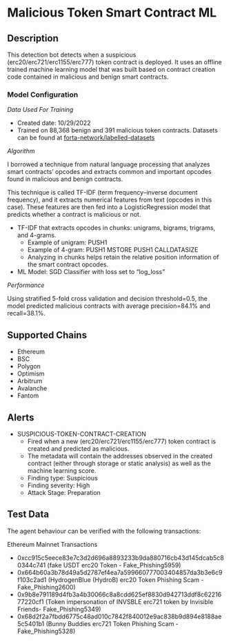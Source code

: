 # Malicious Token Smart Contract ML

## Description

This detection bot detects when a suspicious (erc20/erc721/erc1155/erc777) token contract is deployed. It uses an offline trained machine learning model that was built based on contract creation code contained in malicious and benign smart contracts.

### Model Configuration

*Data Used For Training*
- Created date: 10/29/2022
- Trained on 88,368 benign and 391 malicious token contracts. Datasets can be found at [forta-network/labelled-datasets](https://github.com/forta-network/labelled-datasets)

*Algorithm*

I borrowed a technique from natural language processing that analyzes smart contracts’ opcodes and extracts common and important opcodes found in malicious and benign contracts.

This technique is called TF-IDF (term frequency–inverse document frequency), and it extracts  numerical features from text (opcodes in this case). These features are then fed into a LogisticRegression model that predicts whether a contract is malicious or not.

* TF-IDF that extracts opcodes in chunks: unigrams, bigrams, trigrams, and 4-grams.
  * Example of unigram: PUSH1
  * Example of 4-gram: PUSH1 MSTORE PUSH1 CALLDATASIZE
  * Analyzing in chunks helps retain the relative position information of the smart contract opcodes.
* ML Model: SGD Classifier with loss set to “log_loss”

*Performance*

Using stratified 5-fold cross validation and decision threshold=0.5, the model predicted malicious contracts with average precision=84.1% and recall=38.1%.

## Supported Chains

- Ethereum
- BSC
- Polygon
- Optimism
- Arbitrum
- Avalanche
- Fantom

## Alerts

- SUSPICIOUS-TOKEN-CONTRACT-CREATION
  - Fired when a new (erc20/erc721/erc1155/erc777) token contract is created and predicted as malicious.
  - The metadata will contain the addresses observed in the created contract (either through storage or static analysis) as well as the machine learning score.
  - Finding type: Suspicious
  - Finding severity: High
  - Attack Stage: Preparation

## Test Data

The agent behaviour can be verified with the following transactions:

Ethereum Mainnet Transactions

- 0xcc915c5eece83e7c3d2d696a8893233b9da880716cb43d145dcab5c80344c741 (fake USDT erc20 Token - Fake_Phishing5959)
- 0x664b60a3b78d49a5d2787ef4ea7a599660777003404857da3b3e6c9f103c2ad1 (HydrogenBlue (HydroB) erc20 Token Phishing Scam - Fake_Phishing2600)
- 0x9b8e791189d4fb3a4b30066c8a8cdd625ef8830d942713ddf8c6221677220cf1 (Token impersonation of INVSBLE erc721 token by Invisible Friends- Fake_Phishing5349)
- 0x68d2f2a7fbdd6775c48ad010c7842f840012e9ac838b9d894e8188ae5c5401b1 (Bunny Buddies erc721 Token Phishing Scam - Fake_Phishing5328)




